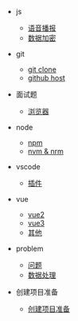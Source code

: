 <!--
 * @Author: Tom
 * @LastEditors: Tom
 * @Date: 2022-09-06 11:36:23
 * @LastEditTime: 2022-09-08 11:05:26
 * @Email: Tom
 * @FilePath: \problem\docs\_sidebar.md
 * @Environment: Win 10
 * @Description: 侧边栏的显示 配置
-->

- js

  - [语音播报](./md/js/voice.md)
  - [数据加密](./md/js/dataEncryption.md)

- git

  - [git clone](./md/git/git.md)
  - [github host](./md/git/host.md)

- 面试题

  - [浏览器](./md/ms/liulanqi.md)

- node

  - [npm](./md/node/npm.md)
  - [nvm & nrm](./md/node/nvm-nrm.md)

- vscode

  - [插件](./md/vscode/vscode.md)

- vue

  - [vue2](./md/vue/vue2/vue2.md)
  - [vue3](./md/vue/vue3/vue3.md)
  - [其他](./md/vue/vueRests/虚拟DOM和diff算法.md)

- problem

  - [问题](./md/problem/problem.md)
  - [数据处理](./md/problem/dataProcessing.md)

- 创建项目准备

  - [创建项目准备](./md/createProject/createProject.md)
